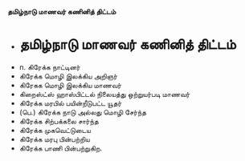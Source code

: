 **தமிழ்நாடு மாணவர் கணினித் திட்டம்**
- # தமிழ்நாடு மாணவர் கணினித் திட்டம்
- n. கிரேக்க நாட்டினர்
- கிரேக்க மொழி இலக்கிய அறிஞர்
- கிரேகக மொழி இலக்கிய மாணவர்
- கிறைஸ்ட்ஸ் ஹாஸ்பிட்டல் நிலையத்து ஒற்றுயர்படி மாணவர்
- கிரேக்க மரபில் பயின்றீடுபட்ட யூதர்
- (பெ.) கிரேக்க நாடு அல்லது மொழி சேர்ந்த
- கிரேக்க சிற்பக்கலை சார்ந்த
- கிரேக்க முகவெட்டுடைய
- கிரேக்க மரபு பின்பற்றிய
- கிரேக்க பாணி பின்பற்றுகிற.

